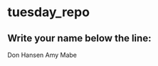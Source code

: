 # tuesday_repo

Write your name below the line:
--------------------------------------------------------

Don Hansen
Amy Mabe
